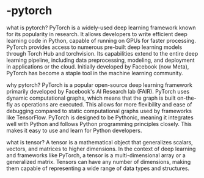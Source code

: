 # -pytorch
what is pytorch?
PyTorch is a widely-used deep learning framework known for its popularity in research. 
It allows developers to write efficient deep learning code in Python, capable of running on GPUs for faster processing. 
PyTorch provides access to numerous pre-built deep learning models through Torch Hub and torchvision. 
Its capabilities extend to the entire deep learning pipeline, including data preprocessing, modeling, and deployment in applications or the cloud. 
Initially developed by Facebook (now Meta), PyTorch has become a staple tool in the machine learning community.

why pytorch?
PyTorch is a popular open-source deep learning framework primarily developed by Facebook's AI Research lab (FAIR).
PyTorch uses dynamic computational graphs, which means that the graph is built on-the-fly as operations are executed. 
This allows for more flexibility and ease of debugging compared to static computational graphs used by frameworks like TensorFlow.
PyTorch is designed to be Pythonic, meaning it integrates well with Python and follows Python programming principles closely. 
This makes it easy to use and learn for Python developers.

what is tensor?
A tensor is a mathematical object that generalizes scalars, vectors, and matrices to higher dimensions.
In the context of deep learning and frameworks like PyTorch, a tensor is a multi-dimensional array or a generalized matrix.
Tensors can have any number of dimensions, making them capable of representing a wide range of data types and structures.



